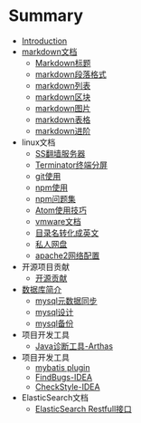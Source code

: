 # Summary

* [Introduction](README.md)
* [markdown文档](markdown/Introduction.md)
    * [Markdown标题](markdown/title.md)
    * [markdown段落格式](markdown/paragraph.md)
    * [markdown列表](markdown/listview.md)
    * [markdown区块](markdown/block.md)
    * [markdown图片](markdown/picture.md)
    * [markdown表格](markdown/table.md)
    * [markdown进阶](markdown/advanced.md)
* linux文档
    * [SS翻墙服务器](linux/shadowsocks.md)
    * [Terminator终端分屏](linux/terminator.md)
    * [git使用](linux/git_use.md)
    * [npm使用](linux/npm_use.md)
    * [npm问题集](linux/npm_problem.md)
    * [Atom使用技巧](linux/atom_skill.md)
    * [vmware文档](linux/vmware.md)
    * [目录名转化成英文](linux/english.md)
    * [私人网盘](linux/nextcloud.md)
    * [apache2网络配置](linux/apache2.md)
* 开源项目贡献
    * [开源贡献](apache/contribution.md)
* [数据库简介](database/Introduction.md)
    * [mysql元数据同步](database/metadata_sync.md)
    * [mysql设计](database/mysql_design.md)
    * [mysql备份](database/mysql_backup.md)
* 项目开发工具
    * [Java诊断工具-Arthas](develop_tools/arthas.md)
* 项目开发工具
    * [mybatis plugin](jetbrains/mybatis.md)
    * [FindBugs-IDEA](jetbrains/find_bugs.md)
    * [CheckStyle-IDEA](jetbrains/check_style.md)
* ElasticSearch文档
    * [ElasticSearch Restfull接口](elastic/restfull.md)

